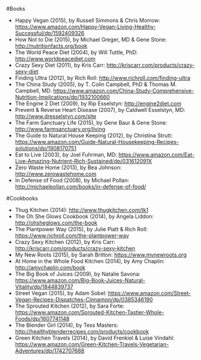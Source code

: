 #Books
- Happy Vegan (2015), by Russell Simmons & Chris Morrow: https://www.amazon.com/Happy-Vegan-Living-Healthy-Successful/dp/1592409326
- How Not to Die (2015), by Michael Greger, MD & Gene Stone: http://nutritionfacts.org/book
- The World Peace Diet (2004), by Will Tuttle, PhD: http://www.worldpeacediet.com
- Crazy Sexy Diet (2011), by Kris Carr: http://kriscarr.com/products/crazy-sexy-diet
- Finding Ultra (2012), by Rich Roll: http://www.richroll.com/finding-ultra
- The China Study (2005), by T. Colin Campbell, PhD & Thomas M. Campbell, MD: https://www.amazon.com/China-Study-Comprehensive-Nutrition-Implications/dp/1932100660
- The Engine 2 Diet (2009), by Rip Esselstyn: http://engine2diet.com
- Prevent & Reverse Heart Disease (2007), by Caldwell Esselstyn, MD: http://www.dresselstyn.com/site
- The Farm Sanctuary Life (2015), by Gene Baur & Gene Stone: http://www.farmsanctuary.org/living
- The Guide to Natural House Keeping (2012), by Christina Strutt: https://www.amazon.com/Guide-Natural-Housekeeping-Recipes-solutions/dp/1908170751
- Eat to Live (2003), by Joel Fuhrman, MD: https://www.amazon.com/Eat-Live-Amazing-Nutrient-Rich-Sustained/dp/031612091X
- Zero Waste Home (2013), by Bea Johnson: http://www.zerowastehome.com
- In Defense of Food (2008), by Michael Pollan: http://michaelpollan.com/books/in-defense-of-food/

#Cookbooks
- Thug Kitchen (2014): http://www.thugkitchen.com/tk1
- The Oh She Glows Cookbook (2014), by Angela Liddon: http://ohsheglows.com/the-book
- The Plantpower Way (2015), by Julie Piatt & Rich Roll: https://www.richroll.com/the-plantpower-way
- Crazy Sexy Kitchen (2012), by Kris Carr: http://kriscarr.com/products/crazy-sexy-kitchen
- My New Roots (2015), by Sarah Britton: https://www.mynewroots.org
- At Home in the Whole Food Kitchen (2014), by Amy Chaplin: http://amychaplin.com/book
- The Big Book of Juices (2009), by Natalie Savona: https://www.amazon.com/Big-Book-Juices-Natural-Vitality/dp/1844839737
- Street Vegan (2015), by Adam Sobel: https://www.amazon.com/Street-Vegan-Recipes-Dispatches-Cinnamon/dp/0385346190
- The Sprouted Kitchen (2012), by Sara Forte: https://www.amazon.com/Sprouted-Kitchen-Tastier-Whole-Foods/dp/1607741148
- The Blender Girl (2014), by Tess Masters: http://healthyblenderrecipes.com/products/cookbook
- Green Kitchen Travels (2014), by David Frenkiel & Luise Vindahl: https://www.amazon.com/Green-Kitchen-Travels-Vegetarian-Adventures/dp/1742707688
